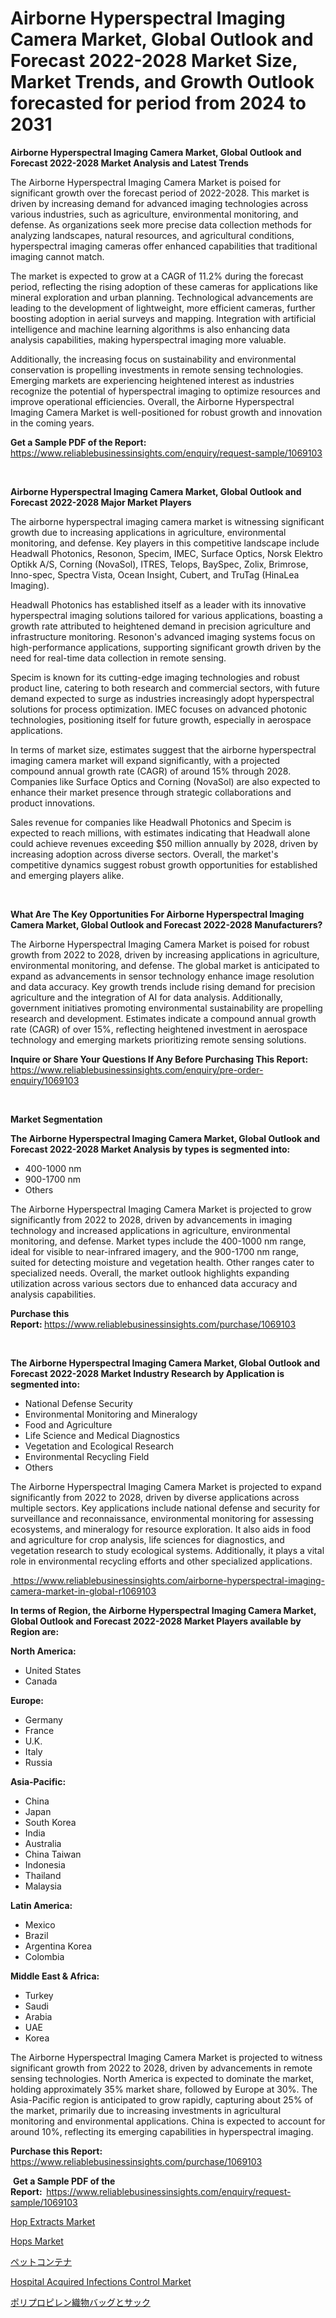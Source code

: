 <p><h1>Airborne Hyperspectral Imaging Camera Market, Global Outlook and Forecast 2022-2028 Market Size, Market Trends, and Growth Outlook forecasted for period from 2024 to 2031</h1></p><p><strong>Airborne Hyperspectral Imaging Camera Market, Global Outlook and Forecast 2022-2028 Market Analysis and Latest Trends</strong></p>
<p><p>The Airborne Hyperspectral Imaging Camera Market is poised for significant growth over the forecast period of 2022-2028. This market is driven by increasing demand for advanced imaging technologies across various industries, such as agriculture, environmental monitoring, and defense. As organizations seek more precise data collection methods for analyzing landscapes, natural resources, and agricultural conditions, hyperspectral imaging cameras offer enhanced capabilities that traditional imaging cannot match.</p><p>The market is expected to grow at a CAGR of 11.2% during the forecast period, reflecting the rising adoption of these cameras for applications like mineral exploration and urban planning. Technological advancements are leading to the development of lightweight, more efficient cameras, further boosting adoption in aerial surveys and mapping. Integration with artificial intelligence and machine learning algorithms is also enhancing data analysis capabilities, making hyperspectral imaging more valuable.</p><p>Additionally, the increasing focus on sustainability and environmental conservation is propelling investments in remote sensing technologies. Emerging markets are experiencing heightened interest as industries recognize the potential of hyperspectral imaging to optimize resources and improve operational efficiencies. Overall, the Airborne Hyperspectral Imaging Camera Market is well-positioned for robust growth and innovation in the coming years.</p></p>
<p><strong>Get a Sample PDF of the Report:&nbsp;</strong> <a href="https://www.reliablebusinessinsights.com/enquiry/request-sample/1069103">https://www.reliablebusinessinsights.com/enquiry/request-sample/1069103</a></p>
<p>&nbsp;</p>
<p><strong>Airborne Hyperspectral Imaging Camera Market, Global Outlook and Forecast 2022-2028 Major Market Players</strong></p>
<p><p>The airborne hyperspectral imaging camera market is witnessing significant growth due to increasing applications in agriculture, environmental monitoring, and defense. Key players in this competitive landscape include Headwall Photonics, Resonon, Specim, IMEC, Surface Optics, Norsk Elektro Optikk A/S, Corning (NovaSol), ITRES, Telops, BaySpec, Zolix, Brimrose, Inno-spec, Spectra Vista, Ocean Insight, Cubert, and TruTag (HinaLea Imaging).</p><p>Headwall Photonics has established itself as a leader with its innovative hyperspectral imaging solutions tailored for various applications, boasting a growth rate attributed to heightened demand in precision agriculture and infrastructure monitoring. Resonon's advanced imaging systems focus on high-performance applications, supporting significant growth driven by the need for real-time data collection in remote sensing.</p><p>Specim is known for its cutting-edge imaging technologies and robust product line, catering to both research and commercial sectors, with future demand expected to surge as industries increasingly adopt hyperspectral solutions for process optimization. IMEC focuses on advanced photonic technologies, positioning itself for future growth, especially in aerospace applications.</p><p>In terms of market size, estimates suggest that the airborne hyperspectral imaging camera market will expand significantly, with a projected compound annual growth rate (CAGR) of around 15% through 2028. Companies like Surface Optics and Corning (NovaSol) are also expected to enhance their market presence through strategic collaborations and product innovations.</p><p>Sales revenue for companies like Headwall Photonics and Specim is expected to reach millions, with estimates indicating that Headwall alone could achieve revenues exceeding $50 million annually by 2028, driven by increasing adoption across diverse sectors. Overall, the market's competitive dynamics suggest robust growth opportunities for established and emerging players alike.</p></p>
<p>&nbsp;</p>
<p><strong>What Are The Key Opportunities For Airborne Hyperspectral Imaging Camera Market, Global Outlook and Forecast 2022-2028 Manufacturers?</strong></p>
<p><p>The Airborne Hyperspectral Imaging Camera Market is poised for robust growth from 2022 to 2028, driven by increasing applications in agriculture, environmental monitoring, and defense. The global market is anticipated to expand as advancements in sensor technology enhance image resolution and data accuracy. Key growth trends include rising demand for precision agriculture and the integration of AI for data analysis. Additionally, government initiatives promoting environmental sustainability are propelling research and development. Estimates indicate a compound annual growth rate (CAGR) of over 15%, reflecting heightened investment in aerospace technology and emerging markets prioritizing remote sensing solutions.</p></p>
<p><strong>Inquire or Share Your Questions If Any Before Purchasing This Report:</strong> <a href="https://www.reliablebusinessinsights.com/enquiry/pre-order-enquiry/1069103">https://www.reliablebusinessinsights.com/enquiry/pre-order-enquiry/1069103</a></p>
<p>&nbsp;</p>
<p><strong>Market Segmentation</strong></p>
<p><strong>The Airborne Hyperspectral Imaging Camera Market, Global Outlook and Forecast 2022-2028 Market Analysis by types is segmented into:</strong></p>
<p><ul><li>400-1000 nm</li><li>900-1700 nm</li><li>Others</li></ul></p>
<p><p>The Airborne Hyperspectral Imaging Camera Market is projected to grow significantly from 2022 to 2028, driven by advancements in imaging technology and increased applications in agriculture, environmental monitoring, and defense. Market types include the 400-1000 nm range, ideal for visible to near-infrared imagery, and the 900-1700 nm range, suited for detecting moisture and vegetation health. Other ranges cater to specialized needs. Overall, the market outlook highlights expanding utilization across various sectors due to enhanced data accuracy and analysis capabilities.</p></p>
<p><strong>Purchase this Report:&nbsp;</strong><a href="https://www.reliablebusinessinsights.com/purchase/1069103">https://www.reliablebusinessinsights.com/purchase/1069103</a></p>
<p>&nbsp;</p>
<p><strong>The Airborne Hyperspectral Imaging Camera Market, Global Outlook and Forecast 2022-2028 Market Industry Research by Application is segmented into:</strong></p>
<p><ul><li>National Defense Security</li><li>Environmental Monitoring and Mineralogy</li><li>Food and Agriculture</li><li>Life Science and Medical Diagnostics</li><li>Vegetation and Ecological Research</li><li>Environmental Recycling Field</li><li>Others</li></ul></p>
<p><p>The Airborne Hyperspectral Imaging Camera Market is projected to expand significantly from 2022 to 2028, driven by diverse applications across multiple sectors. Key applications include national defense and security for surveillance and reconnaissance, environmental monitoring for assessing ecosystems, and mineralogy for resource exploration. It also aids in food and agriculture for crop analysis, life sciences for diagnostics, and vegetation research to study ecological systems. Additionally, it plays a vital role in environmental recycling efforts and other specialized applications.</p></p>
<p><a href="https://www.reliablebusinessinsights.com/airborne-hyperspectral-imaging-camera-market-in-global-r1069103">&nbsp;https://www.reliablebusinessinsights.com/airborne-hyperspectral-imaging-camera-market-in-global-r1069103</a></p>
<p><strong>In terms of Region, the Airborne Hyperspectral Imaging Camera Market, Global Outlook and Forecast 2022-2028 Market Players available by Region are:</strong></p>
<p>
    <p> <strong> North America: </strong>
        <ul>
            <li>United States</li>
            <li>Canada</li>
        </ul>
        </p> 
    <p> <strong> Europe: </strong>
        <ul>
            <li>Germany</li>
            <li>France</li>
            <li>U.K.</li>
            <li>Italy</li>
            <li>Russia</li>
        </ul>
        </p> 
    <p> <strong> Asia-Pacific: </strong>
        <ul>
            <li>China</li>
            <li>Japan</li>
            <li>South Korea</li>
            <li>India</li>
            <li>Australia</li>
            <li>China Taiwan</li>
            <li>Indonesia</li>
            <li>Thailand</li>
            <li>Malaysia</li>
        </ul>
        </p> 
    <p> <strong> Latin America: </strong>
        <ul>
            <li>Mexico</li>
            <li>Brazil</li>
            <li>Argentina Korea</li>
            <li>Colombia</li>
        </ul>
        </p> 
    <p> <strong> Middle East & Africa: </strong>
        <ul>
            <li>Turkey</li>
            <li>Saudi</li>
            <li>Arabia</li>
            <li>UAE</li>
            <li>Korea</li>
        </ul>
    </p>
    </p>
<p><p>The Airborne Hyperspectral Imaging Camera Market is projected to witness significant growth from 2022 to 2028, driven by advancements in remote sensing technologies. North America is expected to dominate the market, holding approximately 35% market share, followed by Europe at 30%. The Asia-Pacific region is anticipated to grow rapidly, capturing about 25% of the market, primarily due to increasing investments in agricultural monitoring and environmental applications. China is expected to account for around 10%, reflecting its emerging capabilities in hyperspectral imaging.</p></p>
<p><strong>Purchase this Report: </strong><a href="https://www.reliablebusinessinsights.com/purchase/1069103">https://www.reliablebusinessinsights.com/purchase/1069103</a></p>
<p>&nbsp;<strong>Get a Sample PDF of the Report:&nbsp;&nbsp;</strong><a href="https://www.reliablebusinessinsights.com/enquiry/request-sample/1069103">https://www.reliablebusinessinsights.com/enquiry/request-sample/1069103</a></p>
<p><strong></strong></p>
<p><p><a href="https://www.linkedin.com/pulse/hop-extracts-market-size-growth-trends-statistics-forecasts-um9jc?trackingId=zxAoinJHT%2BaYAZj5m5ADeQ%3D%3D">Hop Extracts Market</a></p><p><a href="https://www.linkedin.com/pulse/hops-industry-analysis-report-its-market-size-growing-cagr-142-9n3pf?trackingId=aJA2eoKrQr%2B7D1ECQBFIeA%3D%3D">Hops Market</a></p><p><a href="https://medium.com/@vidarogahn/pet%E5%AE%B9%E5%99%A8%E5%B8%82%E5%A0%B4%E3%81%AE%E6%A6%82%E8%A6%81-%E5%9C%B0%E5%9F%9F%E3%81%AE%E5%B1%95%E6%9C%9B%E3%81%8A%E3%82%88%E3%81%B3%E7%AB%B6%E4%BA%89%E6%88%A6%E7%95%A5-2024%E5%B9%B4%E3%81%8B%E3%82%892031%E5%B9%B4%E3%81%BE%E3%81%A7%E3%81%AE%E4%BA%88%E6%B8%AC%E6%9C%9F%E9%96%93%E3%81%AB%E3%81%8A%E3%81%84%E3%81%A6-%E5%B9%B4%E5%B9%B3%E5%9D%87%E6%88%90%E9%95%B7%E7%8E%87-cagr-10-9-%E3%81%A7%E6%88%90%E9%95%B7%E3%81%99%E3%82%8B%E8%A6%8B%E8%BE%BC%E3%81%BF%E3%81%A7%E3%81%99-ed2185ca355b">ペットコンテナ</a></p><p><a href="https://www.linkedin.com/pulse/hospital-acquired-infections-control-industry-sector-njkvf?trackingId=QqiaAnGcS4GDSYDz54k9lA%3D%3D">Hospital Acquired Infections Control Market</a></p><p><a href="https://medium.com/@ertg45hg/%E3%83%9D%E3%83%AA%E3%83%97%E3%83%AD%E3%83%94%E3%83%AC%E3%83%B3%E8%A3%BD%E3%81%AE%E7%B9%94%E5%B8%83%E3%83%90%E3%83%83%E3%82%B0%E3%81%A8%E3%82%B5%E3%83%83%E3%82%AF%E7%94%A3%E6%A5%AD%E3%82%BB%E3%82%AF%E3%82%BF%E3%83%BC-2024%E5%B9%B4%E3%81%8B%E3%82%892031%E5%B9%B4%E3%81%BE%E3%81%A7%E3%81%AE%E6%96%B0%E6%8A%80%E8%A1%93%E3%81%A8%E5%B8%82%E5%A0%B4%E5%BD%B1%E9%9F%BF%E3%81%AE%E4%BA%88%E6%B8%AC-4cfd982cb777">ポリプロピレン織物バッグとサック</a></p></p>